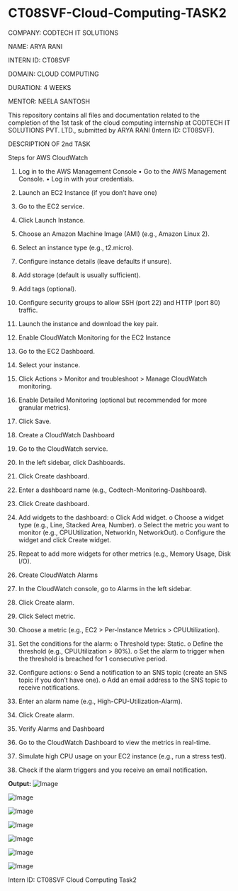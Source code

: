 # CT08SVF-Cloud-Computing-TASK2

COMPANY: CODTECH IT SOLUTIONS

NAME: ARYA RANI

INTERN ID: CT08SVF

DOMAIN: CLOUD COMPUTING

DURATION: 4 WEEKS

MENTOR: NEELA SANTOSH

This repository contains all files and documentation related to the completion of the 1st task of the cloud computing internship at CODTECH IT SOLUTIONS PVT. LTD., submitted by ARYA RANI (Intern ID: CT08SVF).

DESCRIPTION OF 2nd TASK

Steps for AWS CloudWatch
1. Log in to the AWS Management Console
  •	Go to the AWS Management Console.
  •	Log in with your credentials.

2. Launch an EC2 Instance (if you don’t have one)
  1.	Go to the EC2 service.
  2.	Click Launch Instance.
  3.	Choose an Amazon Machine Image (AMI) (e.g., Amazon Linux 2).
  4.	Select an instance type (e.g., t2.micro).
  5.	Configure instance details (leave defaults if unsure).
  6.	Add storage (default is usually sufficient).
  7.	Add tags (optional).
  8.	Configure security groups to allow SSH (port 22) and HTTP (port 80) traffic.
  9.	Launch the instance and download the key pair.

3. Enable CloudWatch Monitoring for the EC2 Instance
  1.	Go to the EC2 Dashboard.
  2.	Select your instance.
  3.	Click Actions > Monitor and troubleshoot > Manage CloudWatch monitoring.
  4.	Enable Detailed Monitoring (optional but recommended for more granular metrics).
  5.	Click Save.

4. Create a CloudWatch Dashboard
  1.	Go to the CloudWatch service.
  2.	In the left sidebar, click Dashboards.
  3.	Click Create dashboard.
  4.	Enter a dashboard name (e.g., Codtech-Monitoring-Dashboard).
  5.	Click Create dashboard.
  6.	Add widgets to the dashboard:
      o	Click Add widget.
      o	Choose a widget type (e.g., Line, Stacked Area, Number).
      o	Select the metric you want to monitor (e.g., CPUUtilization, NetworkIn, NetworkOut).
      o	Configure the widget and click Create widget.
  7.	Repeat to add more widgets for other metrics (e.g., Memory Usage, Disk I/O).

5. Create CloudWatch Alarms
  1.	In the CloudWatch console, go to Alarms in the left sidebar.
  2.	Click Create alarm.
  3.	Click Select metric.
  4.	Choose a metric (e.g., EC2 > Per-Instance Metrics > CPUUtilization).
  5.	Set the conditions for the alarm:
       o	Threshold type: Static.
       o	Define the threshold (e.g., CPUUtilization > 80%).
       o	Set the alarm to trigger when the threshold is breached for 1 consecutive period.
  6.	Configure actions:
       o	Send a notification to an SNS topic (create an SNS topic if you don’t have one).
       o	Add an email address to the SNS topic to receive notifications.
  7.	Enter an alarm name (e.g., High-CPU-Utilization-Alarm).
  8.	Click Create alarm.

6. Verify Alarms and Dashboard
  1.	Go to the CloudWatch Dashboard to view the metrics in real-time.
  2.	Simulate high CPU usage on your EC2 instance (e.g., run a stress test).
  3.	Check if the alarm triggers and you receive an email notification.


**Output:**
![Image](https://github.com/user-attachments/assets/4ce45d4e-825a-4341-9564-4570f8980f38)

![Image](https://github.com/user-attachments/assets/b05c31d8-0965-48ef-a879-ffb7e2414e9e)

![Image](https://github.com/user-attachments/assets/4335a661-67b1-47de-b27c-be0c1a0aa92a)

![Image](https://github.com/user-attachments/assets/7706ee7c-cca2-457a-811e-28fd0b3e935d)

![Image](https://github.com/user-attachments/assets/4f08662f-4872-418c-ae4e-e174e674c8d9)

![Image](https://github.com/user-attachments/assets/70413408-b643-427f-b4f5-9da3bee89fd6)

![Image](https://github.com/user-attachments/assets/d1a2b66c-71a8-4417-a4ea-a710adbae4d9)

  




Intern ID: CT08SVF Cloud Computing Task2
